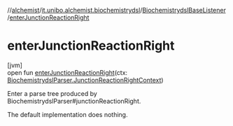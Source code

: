 //[alchemist](../../../index.md)/[it.unibo.alchemist.biochemistrydsl](../index.md)/[BiochemistrydslBaseListener](index.md)/[enterJunctionReactionRight](enter-junction-reaction-right.md)

# enterJunctionReactionRight

[jvm]\
open fun [enterJunctionReactionRight](enter-junction-reaction-right.md)(ctx: [BiochemistrydslParser.JunctionReactionRightContext](../-biochemistrydsl-parser/-junction-reaction-right-context/index.md))

Enter a parse tree produced by BiochemistrydslParser#junctionReactionRight. 

The default implementation does nothing.
